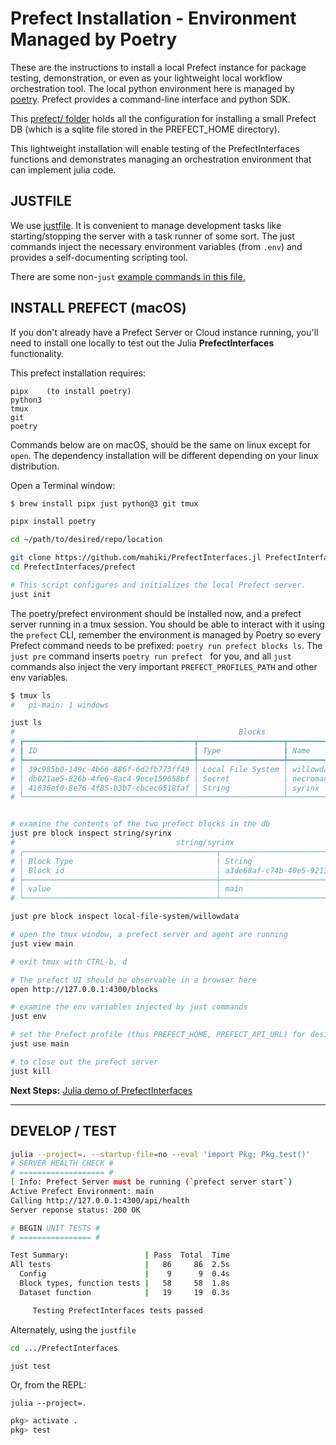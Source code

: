 # Prefect Installation - Environment Managed by Poetry
These are the instructions to install a local Prefect instance for package testing, demonstration, or even as your lightweight local workflow orchestration tool. The local python environment here is managed by [poetry](https://python-poetry.org/). Prefect provides a command-line interface and python SDK.

This [prefect/ folder](../prefect/) holds all the configuration for installing a small Prefect DB (which is a sqlite file stored in the PREFECT_HOME directory).

This lightweight installation will enable testing of the PrefectInterfaces functions and demonstrates managing an orchestration environment that can implement julia code.

## JUSTFILE
We use [justfile](https://just.systems/). It is convenient to manage development tasks like starting/stopping the server with a task runner of some sort. The just commands inject the necessary environment variables (from `.env`) and provides a self-documenting scripting tool.

There are some non-`just` [example commands in this file.](setup-without-justfile.md)
## INSTALL PREFECT (macOS)
If you don't already have a Prefect Server or Cloud instance running, you'll need to install one locally to test out the Julia **PrefectInterfaces** functionality.

This prefect installation requires:

    pipx    (to install poetry)
    python3
    tmux
    git
    poetry

Commands below are on macOS, should be the same on linux except for `open`.  The dependency installation will be different depending on your linux distribution.

Open a Terminal window:
```sh
$ brew install pipx just python@3 git tmux

pipx install poetry

cd ~/path/to/desired/repo/location

git clone https://github.com/mahiki/PrefectInterfaces.jl PrefectInterfaces
cd PrefectInterfaces/prefect

# This script configures and initializes the local Prefect server.
just init
```

The poetry/prefect environment should be installed now, and a prefect server running in a tmux session. You should be able to interact with it using the `prefect` CLI, remember the environment is managed by Poetry so every Prefect command needs to be prefixed: `poetry run prefect blocks ls`. The `just pre` command inserts `poetry run prefect ` for you, and all `just` commands also inject the very important `PREFECT_PROFILES_PATH` and other env variables.

```sh
$ tmux ls
#   pi-main: 1 windows

just ls
#                                                  Blocks
# ┏━━━━━━━━━━━━━━━━━━━━━━━━━━━━━━━━━━━━━━┳━━━━━━━━━━━━━━━━━━━┳━━━━━━━━━━━━━┳━━━━━━━━━━━━━━━━━━━━━━━━━━━━━━┓
# ┃ ID                                   ┃ Type              ┃ Name        ┃ Slug                         ┃
# ┡━━━━━━━━━━━━━━━━━━━━━━━━━━━━━━━━━━━━━━╇━━━━━━━━━━━━━━━━━━━╇━━━━━━━━━━━━━╇━━━━━━━━━━━━━━━━━━━━━━━━━━━━━━┩
# │ 39c985b0-149c-4b66-886f-6d2fb773ff49 │ Local File System │ willowdata  │ local-file-system/willowdata │
# │ db021ae5-826b-4fe6-8ac4-9ece159658bf │ Secret            │ necromancer │ secret/necromancer           │
# │ 41636ef0-8e76-4f85-b3b7-cbcec0518faf │ String            │ syrinx      │ string/syrinx                │
# └──────────────────────────────────────┴───────────────────┴─────────────┴──────────────────────────────┘


# examine the contents of the two prefect blocks in the db
just pre block inspect string/syrinx
#                                    string/syrinx
# ┌───────────────────────────────────────────┬──────────────────────────────────────┐
# │ Block Type                                │ String                               │
# │ Block id                                  │ a3de68af-c74b-40e5-9213-716b1b051dd1 │
# ├───────────────────────────────────────────┼──────────────────────────────────────┤
# │ value                                     │ main                                 │
# └───────────────────────────────────────────┴──────────────────────────────────────┘

just pre block inspect local-file-system/willowdata

# open the tmux window, a prefect server and agent are running
just view main

# exit tmux with CTRL-b, d

# The prefect UI should be observable in a browser here
open http://127.0.0.1:4300/blocks

# examine the env variables injected by just commands
just env

# set the Prefect profile (thus PREFECT_HOME, PREFECT_API_URL) for desired environment.
just use main

# to close out the prefect server
just kill
```

**Next Steps:** [Julia demo of PrefectInterfaces](../julia-demo/Julia-demo.md)

----------
## DEVELOP / TEST
```sh
julia --project=. --startup-file=no --eval 'import Pkg; Pkg.test()'
# SERVER HEALTH CHECK #
# =================== #
[ Info: Prefect Server must be running (`prefect server start`)
Active Prefect Environment: main
Calling http://127.0.0.1:4300/api/health
Server reponse status: 200 OK

# BEGIN UNIT TESTS #
# ================ #

Test Summary:                 | Pass  Total  Time
All tests                     |   86     86  2.5s
  Config                      |    9      9  0.4s
  Block types, function tests |   58     58  1.8s
  Dataset function            |   19     19  0.3s

     Testing PrefectInterfaces tests passed
```

Alternately, using the `justfile`
```sh
cd .../PrefectInterfaces

just test
```

Or, from the REPL:

`julia --project=.`
```jl
pkg> activate .
pkg> test
```
